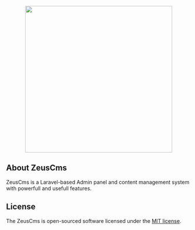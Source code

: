 <p align="center"><img src="https://gitlab.com/uploads/-/system/project/avatar/20321423/spartan.jpg?width=400" width="400"></p>

<!-- <p align="center">
<a href="https://travis-ci.org/laravel/framework"><img src="https://travis-ci.org/laravel/framework.svg" alt="Build Status"></a>
<a href="https://packagist.org/packages/laravel/framework"><img src="https://poser.pugx.org/laravel/framework/d/total.svg" alt="Total Downloads"></a>
<a href="https://packagist.org/packages/laravel/framework"><img src="https://poser.pugx.org/laravel/framework/v/stable.svg" alt="Latest Stable Version"></a>
<a href="https://packagist.org/packages/laravel/framework"><img src="https://poser.pugx.org/laravel/framework/license.svg" alt="License"></a>
</p> -->

## About ZeusCms

ZeusCms is a Laravel-based Admin panel and content management system with powerfull and usefull features.

## License

The ZeusCms is open-sourced software licensed under the [MIT license](https://opensource.org/licenses/MIT).
